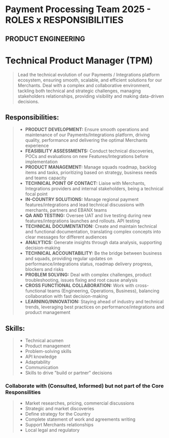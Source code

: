 
# Payment Processing Team 2025 - ROLES x RESPONSIBILITIES

## PRODUCT ENGINEERING

# Technical Product Manager (TPM)
> Lead the technical evolution of our Payments / Integrations platform ecosystem, ensuring smooth, scalable, and efficient solutions for our Merchants. Deal with a complex and collaborative environment, tackling both technical and strategic challenges, managing stakeholders relationships, providing visibility and making data-driven decisions.

## Responsibilities:

> - **PRODUCT DEVELOPMENT:** Ensure smooth operations and maintenance of our Payments/Integrations platform, driving quality, performance and delivering the optimal Merchants experience
> - **FEASIBILITY ASSESSMENTS:** Conduct technical discoveries, POCs and evaluations on new Features/Integrations before implementation
> - **PRODUCT MANAGEMENT:** Manage squads roadmap, backlog items and tasks, prioritizing based on strategy, business needs and teams capacity
> - **TECHNICAL POINT OF CONTACT:** Liaise with Merchants, Integrations providers and internal stakeholders, being a technical focal point 
> - **IN-COUNTRY SOLUTIONS:** Manage regional payment features/integrations and lead technical discussions with merchants, partners and EBANX teams
> - **QA AND TESTING:** Oversee UAT and live testing during new features/integrations launches and rollouts. API testing
> - **TECHNICAL DOCUMENTATION:**  Create and maintain technical and functional documentation, translating complex concepts into clear messages for different audiences
> - **ANALYTICS:** Generate insights through data analysis, supporting decision-making 
> - **TECHNICAL ACCOUNTABILITY:** Be the bridge between business and squads, providing regular updates on performance/integrations status, roadmap delivery progress, blockers and risks 
> - **PROBLEM SOLVING:** Deal with complex challenges, product troubleshooting, issues fixing and root cause analysis
> - **CROSS FUNCTIONAL COLLABORATION:** Work with cross-functional teams (Engineering, Operations, Business), balancing collaboration with fast decision-making
> - **LEARNING/INNOVATION:** Staying ahead of industry and technical trends, leveraging best practices on performance/integrations and product management

## Skills:

> - Technical acumen
> - Product management
> - Problem-solving skills
> - API knowledge
> - Adaptability
> - Communication
> - Skills to drive "build or partner" decisions

### Collaborate with (Consulted, Informed) but not part of the Core Responsilities
> - Market researches, pricing, commercial discussions
> - Strategic and market discoveries
> - Define strategy for the Country
> - Complete statement of work and agreements writing
> - Support Merchants relationships
> - Local legal and regulatory 


